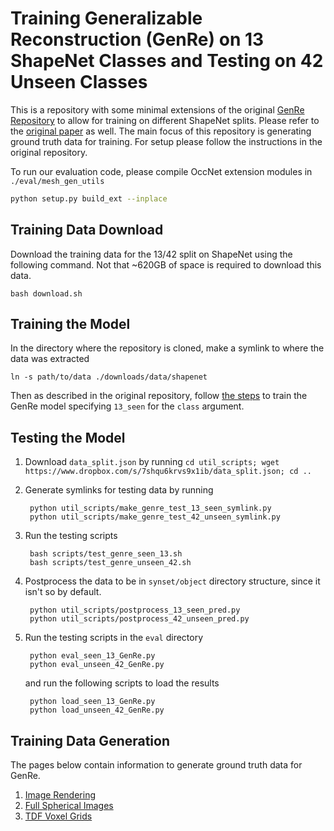 # Training Generalizable Reconstruction (GenRe) on 13 ShapeNet Classes and Testing on 42 Unseen Classes

This is a repository with some minimal extensions of the original [GenRe Repository](https://github.com/xiumingzhang/GenRe-ShapeHD) to allow for training on different ShapeNet splits. Please refer to the [original paper](http://genre.csail.mit.edu/papers/genre_nips.pdf) as well. The main focus of this repository is generating ground truth data for training. For setup please follow the instructions in the original repository.

To run our evaluation code, please compile OccNet extension modules in `./eval/mesh_gen_utils`
```bash
python setup.py build_ext --inplace
```

## Training Data Download

Download the training data for the 13/42 split on ShapeNet using the following command. Not that ~620GB of space is required to download this data.

```
bash download.sh
```

## Training the Model

In the directory where the repository is cloned, make a symlink to where the data was extracted

```
ln -s path/to/data ./downloads/data/shapenet
```

Then as described in the original repository, follow [the steps](https://github.com/xiumingzhang/GenRe-ShapeHD/blob/master/README.md#genre-1) to train the GenRe model specifying `13_seen` for the `class` argument.

## Testing the Model

1. Download `data_split.json` by running `cd util_scripts; wget https://www.dropbox.com/s/7shqu6krvs9x1ib/data_split.json; cd ..`
2. Generate symlinks for testing data by running 

        python util_scripts/make_genre_test_13_seen_symlink.py
        python util_scripts/make_genre_test_42_unseen_symlink.py
        
3. Run the testing scripts

        bash scripts/test_genre_seen_13.sh
        bash scripts/test_genre_unseen_42.sh
        
4. Postprocess the data to be in `synset/object` directory structure, since it isn't so by default.

        python util_scripts/postprocess_13_seen_pred.py
        python util_scripts/postprocess_42_unseen_pred.py

5. Run the testing scripts in the `eval` directory

        python eval_seen_13_GenRe.py
        python eval_unseen_42_GenRe.py
   
   and run the following scripts to load the results
        
        python load_seen_13_GenRe.py
        python load_unseen_42_GenRe.py
        
## Training Data Generation 

The pages below contain information to generate ground truth data for GenRe.
1. [Image Rendering](md/rendering.md)
2. [Full Spherical Images](md/spherical.md)
3. [TDF Voxel Grids](md/voxel.md)
